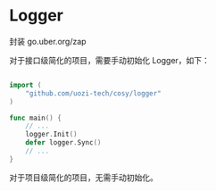 # Logger

封装 go.uber.org/zap

对于接口级简化的项目，需要手动初始化 Logger，如下：

```go

import (
    "github.com/uozi-tech/cosy/logger"
)

func main() {
    // ...
    logger.Init()
	defer logger.Sync()
    // ...
}
```

对于项目级简化的项目，无需手动初始化。
